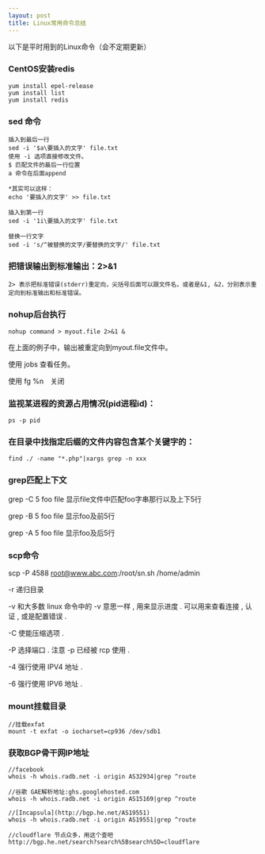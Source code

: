 ```yaml
---
layout: post
title: Linux常用命令总结
---
```

以下是平时用到的Linux命令（会不定期更新）

### CentOS安装redis

    yum install epel-release
    yum install list
    yum install redis

### sed 命令

	插入到最后一行
	sed -i '$a\要插入的文字' file.txt
	使用 -i 选项直接修改文件。
	$ 匹配文件的最后一行位置
	a 命令在后面append

    *其实可以这样：
    echo '要插入的文字' >> file.txt

    插入到第一行
	sed -i '1i\要插入的文字' file.txt

    替换一行文字
    sed -i 's/^被替换的文字/要替换的文字/' file.txt


### 把错误输出到标准输出：2>&1

	2> 表示把标准错误(stderr)重定向，尖括号后面可以跟文件名，或者是&1, &2，分别表示重定向到标准输出和标准错误。

### nohup后台执行

	nohup command > myout.file 2>&1 &

在上面的例子中，输出被重定向到myout.file文件中。 　　

使用 jobs 查看任务。 　　

使用 fg %n　关闭


### 监视某进程的资源占用情况(pid进程id)：

    ps -p pid
    
### 在目录中找指定后缀的文件内容包含某个关键字的：

    find ./ -name "*.php"|xargs grep -n xxx

### grep匹配上下文

grep -C 5 foo file  显示file文件中匹配foo字串那行以及上下5行

grep -B 5 foo file  显示foo及前5行

grep -A 5 foo file  显示foo及后5行

### scp命令 ###

scp -P 4588 root@www.abc.com:/root/sn.sh /home/admin

-r 递归目录
    
-v 和大多数 linux 命令中的 -v 意思一样 , 用来显示进度 . 可以用来查看连接 , 认证 , 或是配置错误 . 

-C 使能压缩选项 . 

-P 选择端口 . 注意 -p 已经被 rcp 使用 . 

-4 强行使用 IPV4 地址 . 

-6 强行使用 IPV6 地址 .

### mount挂载目录 

	//挂载exfat
	mount -t exfat -o iocharset=cp936 /dev/sdb1


### 获取BGP骨干网IP地址

	//facebook
    whois -h whois.radb.net -i origin AS32934|grep ^route

    //谷歌 GAE解析地址:ghs.googlehosted.com
    whois -h whois.radb.net -i origin AS15169|grep ^route

    //[Incapsula](http://bgp.he.net/AS19551)
    whois -h whois.radb.net -i origin AS19551|grep ^route

    //cloudflare 节点众多，用这个查吧
	http://bgp.he.net/search?search%5Bsearch%5D=cloudflare